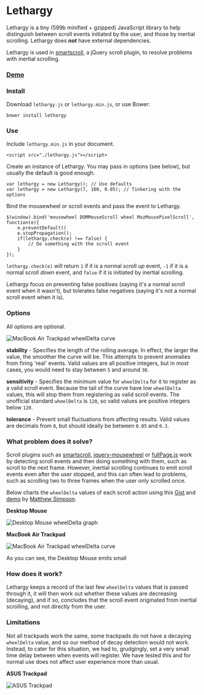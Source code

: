 # Lethargy

Lethargy is a tiny (599b minified + gzipped) JavaScript library to help distinguish between scroll events initiated by the user, and those by inertial scrolling. Lethargy does ***not*** have external dependencies.

Lethargy is used in [smartscroll](https://github.com/d4nyll/smartscroll), a jQuery scroll plugin, to resolve problems with inertial scrolling.

### [Demo](http://d4nyll.github.io/lethargy/)

### Install

Download `lethargy.js` or `lethargy.min.js`, or use Bower:

    bower install lethargy

### Use

Include `lethargy.min.js` in your document.

    <script src="./lethargy.js"></script>

Create an instance of Lethargy. You may pass in options (see below), but usually the default is good enough.

    var lethargy = new Lethargy(); // Use defaults
    var lethargy = new Lethargy(7, 100, 0.05); // Tinkering with the options

Bind the mousewheel or scroll events and pass the event to Lethargy.

    $(window).bind('mousewheel DOMMouseScroll wheel MozMousePixelScroll', function(e){
        e.preventDefault()
        e.stopPropagation();
        if(lethargy.check(e) !== false) {
            // Do something with the scroll event
        }
    });


`lethargy.check(e)` will return `1` if it is a normal scroll *up* event, `-1` if it is a normal scroll *down* event, and `false` if it is initiated by inertial scrolling.

Lethargy focus on preventing false positives (saying it's a normal scroll event when it wasn't), but tolerates false negatives (saying it's not a normal scroll event when it is).

### Options

All options are optional.

![MacBook Air Trackpad `wheelDelta` curve](http://blog.danyll.com/content/images/2015/05/air.png)

**stability** - Specifies the length of the rolling average. In effect, the larger the value, the smoother the curve will be. This attempts to prevent anomalies from firing 'real' events. Valid values are all positive integers, but in most cases, you would need to stay between `5` and around `30`.

**sensitivity** - Specifies the minimum value for `wheelDelta` for it to register as a valid scroll event. Because the tail of the curve have low `wheelDelta` values, this will stop them from registering as valid scroll events. The unofficial standard `wheelDelta` is `120`, so valid values are positive integers below `120`.

**tolerance** - Prevent small fluctuations from affecting results. Valid values are decimals from `0`, but should ideally be between `0.05` and `0.3`.

### What problem does it solve?

Scroll plugins such as [smartscroll](https://github.com/d4nyll/smartscroll), [jquery-mousewheel](https://github.com/jquery/jquery-mousewheel) or [fullPage.js](http://alvarotrigo.com/fullPage/) work by detecting scroll events and then doing something with them, such as scroll to the next frame. However, inertial scrolling continues to emit scroll events even after the user stopped, and this can often lead to problems, such as scrolling two to three frames when the user only scrolled once.

Below charts the `wheelDelta` values of each scroll action using this [Gist](https://gist.github.com/msimpson/cd7eca7907132c984171) and [demo](http://jsfiddle.net/n7bk6pb9/1/) by [Matthew Simpson](https://github.com/msimpson).

**Desktop Mouse**

![Desktop Mouse `wheelDelta` graph](http://blog.danyll.com/content/images/2015/05/desktop.png)

**MacBook Air Trackpad**

![MacBook Air Trackpad `wheelDelta` curve](http://blog.danyll.com/content/images/2015/05/air.png)

As you can see, the Desktop Mouse emits small 

### How does it work?

Lethargy keeps a record of the last few `wheelDelta` values that is passed through it, it will then work out whether these values are decreasing (decaying), and if so, concludes that the scroll event originated from inertial scrolling, and not directly from the user.

### Limitations

Not all trackpads work the same, some trackpads do not have a decaying `wheelDelta` value, and so our method of decay detection would not work. Instead, to cater for this situation, we had to, grudgingly, set a very small time delay between when events will register. We have tested this and for normal use does not affect user experience more than usual.

**ASUS Trackpad**

![ASUS Trackpad](http://blog.danyll.com/content/images/2015/05/asus.png)
